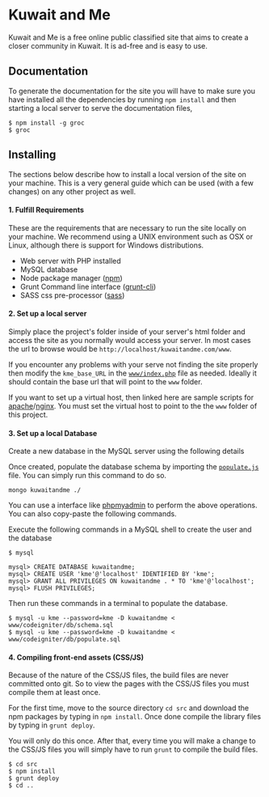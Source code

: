 Kuwait and Me
=============

Kuwait and Me is a free online public classified site that aims to create a closer community in Kuwait. It is ad-free and is easy to use.

Documentation
-------------
To generate the documentation for the site you will have to make sure you have installed all the dependencies by running `npm install` and then starting a local server to serve the documentation files,

    $ npm install -g groc
    $ groc


Installing
----------
The sections below describe how to install a local version of the site on your machine. This is a very general guide which can be used (with a few changes) on any other project as well.

#### 1. Fulfill Requirements
These are the requirements that are necessary to run the site locally on your machine. We recommend using a UNIX environment such as OSX or Linux, although there is support for Windows distributions.

* Web server with PHP installed
* MySQL database
* Node package manager ([npm](http://blog.npmjs.org/post/85484771375/how-to-install-npm))
* Grunt Command line interface ([grunt-cli](http://gruntjs.com/getting-started))
* SASS css pre-processor ([sass](http://sass-lang.com/install))

#### 2. Set up a local server
Simply place the project's folder inside of your server's html folder and access the site as you normally would access your server. In most cases the url to browse would be `http://localhost/kuwaitandme.com/www`.

If you encounter any problems with your serve not finding the site properly then modify the `kme_base_URL` in the [`www/index.php`](www/index.php) file as needed. Ideally it should contain the base url that will point to the `www` folder.

If you want to set up a virtual host, then linked here are sample scripts for [apache](src/conf/apache.conf)/[nginx](src/conf/nginx.conf). You must set the virtual host to point to the the `www` folder of this project.

#### 3. Set up a local Database
Create a new database in the MySQL server using the following details

Once created, populate the database schema by importing the [`populate.js`](server/db/populate.js) file. You can simply run this command to do so.

    mongo kuwaitandme ./

You can use a interface like [phpmyadmin](http://www.phpmyadmin.net/home_page/index.php) to perform the above operations. You can also copy-paste the following commands.

Execute the following commands in a MySQL shell to create the user and the database

    $ mysql

    mysql> CREATE DATABASE kuwaitandme;
    mysql> CREATE USER 'kme'@'localhost' IDENTIFIED BY 'kme';
    mysql> GRANT ALL PRIVILEGES ON kuwaitandme . * TO 'kme'@'localhost';
    mysql> FLUSH PRIVILEGES;

Then run these commands in a terminal to populate the database.

    $ mysql -u kme --password=kme -D kuwaitandme < www/codeigniter/db/schema.sql
    $ mysql -u kme --password=kme -D kuwaitandme < www/codeigniter/db/populate.sql


#### 4. Compiling front-end assets (CSS/JS)
Because of the nature of the CSS/JS files, the build files are never committed onto git. So to view the pages with the CSS/JS files you must compile them at least once.

For the first time, move to the source directory `cd src` and download the npm packages by typing in `npm install`. Once done compile the library files by typing in `grunt deploy`.

You will only do this once. After that, every time you will make a change to the CSS/JS files you will simply have to run `grunt` to compile the build files.

    $ cd src
    $ npm install
    $ grunt deploy
    $ cd ..